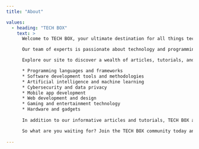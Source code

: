 ```yaml
---
title: "About"

values:
  - heading: "TECH BOX"
    text: >
      Welcome to TECH BOX, your ultimate destination for all things tech and programming! Our website is dedicated to keeping you up-to-date with the latest news, trends, and developments in the world of technology, as well as providing valuable resources and insights for programmers of all skill levels.

      Our team of experts is passionate about technology and programming, and we strive to deliver high-quality, informative content that is both engaging and accessible. Whether you're a seasoned developer or just starting out, TECH BOX has something for everyone.

      Explore our site to discover a wealth of articles, tutorials, and reviews covering a wide range of topics, including:

      * Programming languages and frameworks
      * Software development tools and methodologies
      * Artificial intelligence and machine learning
      * Cybersecurity and data privacy
      * Mobile app development
      * Web development and design
      * Gaming and entertainment technology
      * Hardware and gadgets
      
      In addition to our informative articles and tutorials, TECH BOX also offers a vibrant community forum where you can connect with other tech enthusiasts and developers from around the world. Share your ideas, ask for advice, and collaborate on projects with like-minded individuals who share your passion for technology.

      So what are you waiting for? Join the TECH BOX community today and take your tech and programming skills to the next level!
   
---
```

